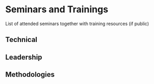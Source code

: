 # Seminars and Trainings
List of attended seminars together with training resources (if public)


## Technical

## Leadership

## Methodologies


